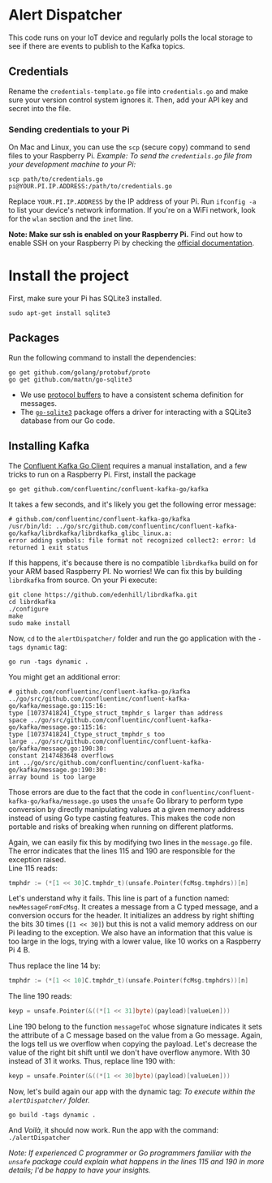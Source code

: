# Alert Dispatcher

This code runs on your IoT device and regularly polls the local storage to see if there are events
to publish to the Kafka topics.

## Credentials
Rename the `credentials-template.go` file into `credentials.go` and make sure your version control system ignores it.
Then, add your API key and secret into the file.

### Sending credentials to your Pi
On Mac and Linux, you can use the `scp` (secure copy) command to send files to your Raspberry Pi.
_Example: To send the `credentials.go` file from your development machine to your Pi:_
```shell script
scp path/to/credentials.go pi@YOUR.PI.IP.ADDRESS:/path/to/credentials.go
```   
Replace ``YOUR.PI.IP.ADDRESS`` by the IP address of your Pi. 
Run `ifconfig -a` to list your device's network information. If you're on a WiFi network, look for the `wlan` section and the 
`inet` line.

**Note: Make sur ssh is enabled on your Raspberry Pi.**
Find out how to enable SSH on your Raspberry Pi by checking the [official documentation](https://www.raspberrypi.org/documentation/remote-access/ssh/).



# Install the project

First, make sure your Pi has SQLite3 installed.
```shell script
sudo apt-get install sqlite3
```

## Packages
Run the following command to install the dependencies:
````shell script
go get github.com/golang/protobuf/proto
go get github.com/mattn/go-sqlite3
```` 

- We use [protocol buffers](https://developers.google.com/protocol-buffers) to have a consistent schema definition for messages.
- The [`go-sqlite3`](https://github.com/mattn/go-sqlite3) package offers a driver for interacting with a SQLite3 database from our Go code.  


## Installing Kafka
The [Confluent Kafka Go Client](https://github.com/confluentinc/confluent-kafka-go) requires a manual installation, and a few tricks
to run on a Raspberry Pi. First, install the package

````shell script
go get github.com/confluentinc/confluent-kafka-go/kafka
```` 

It takes a few seconds, and it's likely you get the following error message:
```
# github.com/confluentinc/confluent-kafka-go/kafka
/usr/bin/ld: ../go/src/github.com/confluentinc/confluent-kafka-go/kafka/librdkafka/librdkafka_glibc_linux.a:
error adding symbols: file format not recognized collect2: error: ld
returned 1 exit status
```
If this happens, it's because there is no compatible `librdkafka` build on for your ARM based Raspberry PI. No worries! 
 We can fix this by building `librdkafka` from source. On your Pi execute:
 ````shell script
git clone https://github.com/edenhill/librdkafka.git
cd librdkafka
./configure
make
sudo make install
````
Now, `cd` to the `alertDispatcher/` folder and run the go application with the `-tags dynamic` tag: 
````shell script
go run -tags dynamic .
````
You might get an additional error:
````text
# github.com/confluentinc/confluent-kafka-go/kafka
../go/src/github.com/confluentinc/confluent-kafka-go/kafka/message.go:115:16:
type [1073741824]_Ctype_struct_tmphdr_s larger than address
space ../go/src/github.com/confluentinc/confluent-kafka-go/kafka/message.go:115:16:
type [1073741824]_Ctype_struct_tmphdr_s too
large ../go/src/github.com/confluentinc/confluent-kafka-go/kafka/message.go:190:30:
constant 2147483648 overflows
int ../go/src/github.com/confluentinc/confluent-kafka-go/kafka/message.go:190:30:
array bound is too large
````
Those errors are due to the fact that the code in ``confluentinc/confluent-kafka-go/kafka/message.go`` uses the `unsafe` Go library to perform type conversion by directly manipulating values at a given 
memory address instead of using Go type casting features. This makes the code non portable and risks of breaking when running on different platforms.

Again, we can easily fix this by modifying two lines in the `message.go` file. The error indicates that the lines 115 and 190 are responsible for the exception raised.  
Line 115 reads: 
```go
tmphdr := (*[1 << 30]C.tmphdr_t)(unsafe.Pointer(fcMsg.tmphdrs))[n]
```
Let's understand why it fails. This line is part of a function named: ``newMessageFromFcMsg``.  It creates a message 
from a C typed message, and a conversion occurs for the header. It initializes an address by right shifting the
bits 30 times (`[1 << 30]`) but this is not a valid memory address on our Pi leading to the exception. We also have an
information that this value is too large in the logs, trying with a lower value, like 10 works on a Raspberry Pi 4 B.

Thus replace the line 14 by:
````go
tmphdr := (*[1 << 10]C.tmphdr_t)(unsafe.Pointer(fcMsg.tmphdrs))[n]
````

The line 190 reads:
 ```go
keyp = unsafe.Pointer(&((*[1 << 31]byte)(payload)[valueLen]))
```
Line 190 belong to the function ``messageToC`` whose signature indicates it sets the attribute of a C message based on the value from a Go message.
Again, the logs tell us we overflow when copying the payload. Let's decrease the value of the right bit shift until we don't have overflow anymore.
With 30 instead of 31 it works. Thus, replace line 190 with:
 ```go
keyp = unsafe.Pointer(&((*[1 << 30]byte)(payload)[valueLen]))
```

Now, let's build again our app with the dynamic tag:
_To execute within the `alertDispatcher/` folder._
```shell script
go build -tags dynamic .
```
And _Voilà_, it should now work. Run the app with the command: `./alertDispatcher`


_Note: If experienced C programmer or Go programmers familiar with the `unsafe` package could explain what happens in the lines 115 and 190 in more
details; I'd be happy to have your insights._ 